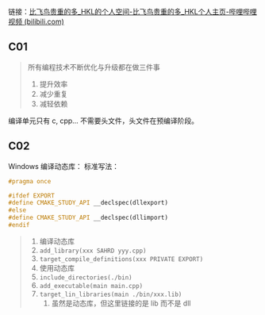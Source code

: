 链接：[比飞鸟贵重的多_HKL的个人空间-比飞鸟贵重的多_HKL个人主页-哔哩哔哩视频 (bilibili.com)](https://space.bilibili.com/218427631/channel/collectiondetail?sid=1849137)
## C01 
> 所有编程技术不断优化与升级都在做三件事
> 1. 提升效率
> 2. 减少重复
> 3. 减轻依赖

编译单元只有 c, cpp... 不需要头文件，头文件在预编译阶段。

## C02
Windows 编译动态库：
标准写法：
```c++
#pragma once

#ifdef EXPORT
#define CMAKE_STUDY_API __declspec(dllexport)
#else
#define CMAKE_STUDY_API __declspec(dllimport)
#endif
```

>1. 编译动态库
>	1. `add_library(xxx SAHRD yyy.cpp)`
>	2. `target_compile_definitions(xxx PRIVATE EXPORT)`
>2. 使用动态库
>	1. `include_directories(./bin)`
>	2. `add_executable(main main.cpp)`
>	3. `target_lin_libraries(main ./bin/xxx.lib)`
>		1. 虽然是动态库，但这里链接的是 lib 而不是 dll



